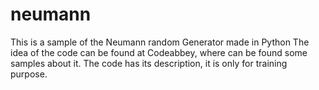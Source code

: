 # neumann
This is a sample of the Neumann random Generator made in Python
The idea of the code can be found at Codeabbey, where can be found some samples about it.
The code has its description, it is only for training purpose.
